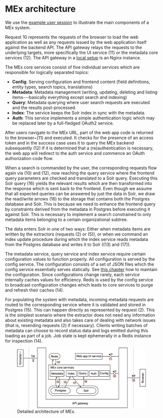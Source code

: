 # MEx architecture

We use the [example user session](./what_is_mex.md) to illustrate the main components of a MEx system.

Request 10 represents the requests of the browser to load the web application as well as any requests issued by the web application itself against the backend API.
The API gateway relays the requests to the underlying targets, more specifically the UI service (11) or the metadata core services (12).
The API gateway in a [local setup](./local_setup.md) is an Nginx instance.

The MEx core services consist of five individual services which are responsible for logically separated topics:

- **Config**: Serving configuration and frontend content (field definitions, entity types, search topics, translations)
- **Metadata**: Metadata management (writing, updating, deleting and listing items---basically everything except search and indexing)
- **Query**: Metadata querying where user search requests are executed and the results post-processed.
- **Index**: The service keeps the Solr index in sync with the metadata.
- **Auth**: This service implements a simple authentication logic which may be replaced later by a full-fledged OAuth2 service.

After users navigate to the MEx URL, part of the web app code is returned to the browser~(11) and executed.
It checks for the presence of an access token and in the success case uses it to query the MEx backend subsequently (12)
If it is determined that a (re)authentication is necessary, the web app will redirect to the auth service and commence an OAuth authorization code flow.

When a search is commanded by the user, the corresponding requests flow again via (10) and (12), now reaching the query service where the frontend query parameters are checked and translated to a Solr query.
Executing this Solr query (16) yields the relevant results which are then transformed into the response which is sent back to the frontend.
Even though we assume that all expected queries can be answered by just the data in Solr, we draw the read/write arrows (16) to the storage that contains both the Postgres database and Solr.
This is because we need to enhance the frontend query by constraints derived from the metadata in Postgres before executing it against Solr.
This is necessary to implement a search constrained to only metadata items belonging to a certain organizational subtree.

The data enters Solr in one of two ways: Either when metadata items are written by the extractors (requests (2) or (5)), or when we command an index update procedure during which the index service reads metadata from the Postgres database and writes it to Solr ((13) and (17)).

The metadata service, query service and index service require certain configuration values to function properly.
All configuration is served by the config service.
The configuration consists of a set of JSON files which the config service essentially serves statically.
See [this chapter](./config.md) how to maintain the configuration.
Since configurations change rarely, each service internally caches values for efficiency.
Redis is used by the config service to broadcast configuration changes which leads to core services to purge and refresh their caches (14).

For populating the system with metadata, incoming metadata requests are routed to the corresponding service where it is validated and stored in Postgres (15).
This can happen directly as represented by request (2).
This is the simplest scenario where the extractor does not need any information about existing metadata and also takes care of dealing with network issues (that is, resending requests (2) if necessary).
Clients writing batches of metadata can choose to record status data and logs emitted during this loading as part of a job.
Job state is kept ephemerally in a Redis instance for inspection (14).

<figure>
  <img src="./img/f-arch-detail.png" width="800px" alt="">
  <figcaption>
    Detailed architecture of MEx.
  </figcaption>
</figure>
